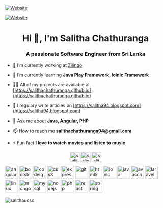 [![Website](https://img.shields.io/website?label=salitha94.blogspot.com&style=for-the-badge&url=https%3A%2F%2Fsalitha94.blogspot.com)](https://salitha94.blogspot.com)

[![Website](https://img.shields.io/website?label=salithachathuranga.github.io&style=for-the-badge&url=https%3A%2F%2Fsalithachathuranga.github.io)](https://salithachathuranga.github.io)

<h1 align="center">Hi 👋, I'm Salitha Chathuranga</h1>
<h3 align="center">A passionate Software Engineer from Sri Lanka</h3>

- 🔭 I’m currently working at [Zilingo](https://zilingo.com)

- 🌱 I’m currently learning **Java Play Framework, Ioinic Framework**

- 👨‍💻 All of my projects are available at [https://salithachathuranga.github.io](https://salithachathuranga.github.io)

- 📝 I regulary write articles on [https://salitha94.blogspot.com](https://salitha94.blogspot.com)

- 💬 Ask me about **Java, Angular, PHP**

- 📫 How to reach me **salithachathuranga94@gmail.com**

- ⚡ Fun fact **I love to watch movies and listen to music**

<p align="center">
<a href="https://linkedin.com/in/salitha-chathuranga" target="blank"><img align="center" src="https://cdn.jsdelivr.net/npm/simple-icons@3.0.1/icons/linkedin.svg" alt="salitha-chathuranga" height="30" width="30" /></a>
<a href="https://fb.com/saliya.genious" target="blank"><img align="center" src="https://cdn.jsdelivr.net/npm/simple-icons@3.0.1/icons/facebook.svg" alt="saliya.genious" height="30" width="30" /></a>
<a href="https://instagram.com/salitha94" target="blank"><img align="center" src="https://cdn.jsdelivr.net/npm/simple-icons@3.0.1/icons/instagram.svg" alt="salitha94" height="30" width="30" /></a>
</p>

<p align="left"><img src="https://devicons.github.io/devicon/devicon.git/icons/angularjs/angularjs-original.svg" alt="angularjs" width="40" height="40"/> <img src="https://devicons.github.io/devicon/devicon.git/icons/bootstrap/bootstrap-plain.svg" alt="bootstrap" width="40" height="40"/> <img src="https://cdn.worldvectorlogo.com/logos/codeigniter.svg" alt="codeigniter" width="40" height="40"/> <img src="https://devicons.github.io/devicon/devicon.git/icons/css3/css3-original-wordmark.svg" alt="css3" width="40" height="40"/> <img src="https://devicons.github.io/devicon/devicon.git/icons/express/express-original-wordmark.svg" alt="express" width="40" height="40"/> <img src="https://www.vectorlogo.zone/logos/git-scm/git-scm-icon.svg" alt="git" width="40" height="40"/> <img src="https://devicons.github.io/devicon/devicon.git/icons/html5/html5-original-wordmark.svg" alt="html5" width="40" height="40"/> <img src="https://upload.wikimedia.org/wikipedia/commons/d/d1/Ionic_Logo.svg" alt="ionic" width="40" height="40"/> <img src="https://devicons.github.io/devicon/devicon.git/icons/java/java-original-wordmark.svg" alt="java" width="40" height="40"/> <img src="https://devicons.github.io/devicon/devicon.git/icons/javascript/javascript-original.svg" alt="javascript" width="40" height="40"/> <img src="https://devicons.github.io/devicon/devicon.git/icons/laravel/laravel-plain-wordmark.svg" alt="laravel" width="40" height="40"/> <img src="https://devicons.github.io/devicon/devicon.git/icons/linux/linux-original.svg" alt="linux" width="40" height="40"/> <img src="https://devicons.github.io/devicon/devicon.git/icons/mongodb/mongodb-original-wordmark.svg" alt="mongodb" width="40" height="40"/> <img src="https://devicons.github.io/devicon/devicon.git/icons/mysql/mysql-original-wordmark.svg" alt="mysql" width="40" height="40"/> <img src="https://devicons.github.io/devicon/devicon.git/icons/nodejs/nodejs-original-wordmark.svg" alt="nodejs" width="40" height="40"/> <img src="https://devicons.github.io/devicon/devicon.git/icons/php/php-original.svg" alt="php" width="40" height="40"/> <img src="https://devicons.github.io/devicon/devicon.git/icons/react/react-original-wordmark.svg" alt="react" width="40" height="40"/> <img src="https://www.vectorlogo.zone/logos/springio/springio-icon.svg" alt="spring" width="40" height="40"/></p><p><img align="left" src="https://github-readme-stats.vercel.app/api/top-langs/?username=salithaucsc&layout=compact&hide=html" alt="salithaucsc" /></p>


